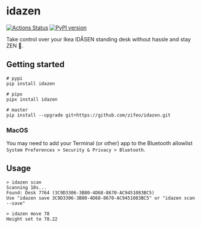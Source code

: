 # idazen

[![Actions Status](https://github.com/zifeo/idazen/workflows/CI/badge.svg)](https://github.com/zifeo/idazen/actions)
[![PyPI version](https://badge.fury.io/py/idazen.svg)](https://badge.fury.io/py/idazen)

Take control over your Ikea IDÅSEN standing desk without hassle and stay ZEN 🙌.

## Getting started

```
# pypi
pip install idazen

# pipx
pipx install idazen

# master
pip install --upgrade git+https://github.com/zifeo/idazen.git   
```

### MacOS

You may need to add your Terminal (or other) app to the Bluetooth allowlist `System Preferences > Security & Privacy > Bluetooth`.

## Usage

```
> idazen scan
Scanning 10s...
Found: Desk 7764 (3C9D3306-3B80-4D68-8670-AC9451083BC5)
Use "idazen save 3C9D3306-3B80-4D68-8670-AC9451083BC5" or "idazen scan --save"
```

```
> idazen move 78
Height set to 78.22
```

